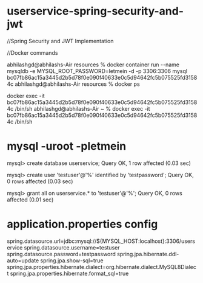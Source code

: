 # userservice-spring-security-and-jwt
//Spring Security and JWT Implementation

//Docker commands

abhilashgd@abhilashs-Air resources % docker container run --name mysqldb -e MYSQL_ROOT_PASSWORD=letmein -d -p 3306:3306 mysql
bc07fb86ac15a3445d2b5d78f0e090f40633e0c5d94642fc5b075525fd31584c abhilashgd@abhilashs-Air resources % docker ps

docker exec -it bc07fb86ac15a3445d2b5d78f0e090f40633e0c5d94642fc5b075525fd31584c /bin/sh abhilashgd@abhilashs-Air ~ % docker exec -it bc07fb86ac15a3445d2b5d78f0e090f40633e0c5d94642fc5b075525fd31584c /bin/sh

# mysql -uroot -pletmein
mysql> create database userservice; Query OK, 1 row affected (0.03 sec)

mysql> create user 'testuser'@'%' identified by 'testpassword'; Query OK, 0 rows affected (0.03 sec)

mysql> grant all on userservice.* to 'testuser'@'%'; Query OK, 0 rows affected (0.01 sec)

# application.properties config
spring.datasource.url=jdbc:mysql://${MYSQL_HOST:localhost}:3306/userservice
spring.datasource.username=testuser
spring.datasource.password=testpassword
spring.jpa.hibernate.ddl-auto=update
spring.jpa.show-sql=true
spring.jpa.properties.hibernate.dialect=org.hibernate.dialect.MySQL8Dialect
spring.jpa.properties.hibernate.format_sql=true
